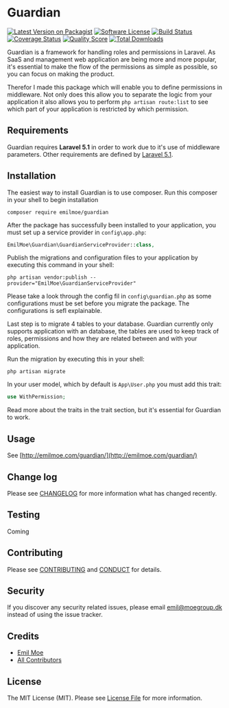 # Guardian

[![Latest Version on Packagist][ico-version]][link-packagist]
[![Software License][ico-license]](LICENSE.md)
[![Build Status][ico-travis]][link-travis]
[![Coverage Status][ico-scrutinizer]][link-scrutinizer]
[![Quality Score][ico-code-quality]][link-code-quality]
[![Total Downloads][ico-downloads]][link-downloads]

Guardian is a framework for handling roles and permissions in Laravel. As SaaS and management web application are being more and more popular, it's essential to make the flow of the permissions as simple as possible, so you can focus on making the product.

Therefor I made this package which will enable you to define permissions in middleware. Not only does this allow you to separate the logic from your application it also allows you to perform ``php artisan route:list`` to see which part of your application is restricted by which permission.

## Requirements

Guardian requires **Laravel 5.1** in order to work due to it's use of middleware parameters. Other requirements are defined by [Laravel 5.1](https://laravel.com/docs/5.1).

## Installation

The easiest way to install Guardian is to use composer. Run this composer in your shell to begin installation

~~~~shell
composer require emilmoe/guardian
~~~~

After the package has successfully been installed to your application, you must set up a service provider in ``config\app.php``:

~~~~php
EmilMoe\Guardian\GuardianServiceProvider::class,
~~~~

Publish the migrations and configuration files to your application by executing this command in your shell:

~~~~shell
php artisan vendor:publish --provider="EmilMoe\GuardianServiceProvider"
~~~~

Please take a look through the config fil in ``config\guardian.php`` as some configurations must be set before you migrate the package. The configurations is sefl explainable.

Last step is to migrate 4 tables to your database. Guardian currently only supports application with an database, the tables are used to keep track of roles, permissions and how they are related between and with your application.

Run the migration by executing this in your shell:

~~~~shell
php artisan migrate
~~~~
In your user model, which by default is ``App\User.php`` you must add this trait:

~~~~php
use WithPermission;
~~~~

Read more about the traits in the trait section, but it's essential for Guardian to work.

## Usage

See [http://emilmoe.com/guardian/](http://emilmoe.com/guardian/)

## Change log

Please see [CHANGELOG](CHANGELOG.md) for more information what has changed recently.

## Testing

Coming

## Contributing

Please see [CONTRIBUTING](CONTRIBUTING.md) and [CONDUCT](CONDUCT.md) for details.

## Security

If you discover any security related issues, please email emil@moegroup.dk instead of using the issue tracker.

## Credits

- [Emil Moe][link-author]
- [All Contributors][link-contributors]

## License

The MIT License (MIT). Please see [License File](LICENSE.md) for more information.

[ico-version]: https://img.shields.io/packagist/v/EmilMoe/Guardian.svg?style=flat-square
[ico-license]: https://img.shields.io/badge/license-MIT-brightgreen.svg?style=flat-square
[ico-travis]: https://img.shields.io/travis/EmilMoe/Guardian/master.svg?style=flat-square
[ico-scrutinizer]: https://img.shields.io/scrutinizer/coverage/g/EmilMoe/Guardian.svg?style=flat-square
[ico-code-quality]: https://img.shields.io/scrutinizer/g/EmilMoe/Guardian.svg?style=flat-square
[ico-downloads]: https://img.shields.io/packagist/dt/EmilMoe/Guardian.svg?style=flat-square

[link-packagist]: https://packagist.org/packages/EmilMoe/Guardian
[link-travis]: https://travis-ci.org/EmilMoe/Guardian
[link-scrutinizer]: https://scrutinizer-ci.com/g/EmilMoe/Guardian/code-structure
[link-code-quality]: https://scrutinizer-ci.com/g/EmilMoe/Guardian
[link-downloads]: https://packagist.org/packages/EmilMoe/Guardian
[link-author]: https://github.com/emilmoe
[link-contributors]: ../../contributors
